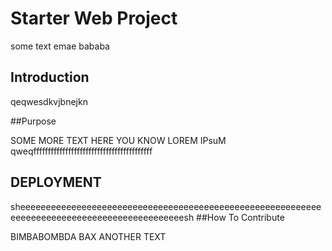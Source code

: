 <h1>Starter Web Project</h1>

some text emae
bababa
<h2>Introduction</h2>
qeqwesdkvjbnejkn 

##Purpose

SOME MORE TEXT HERE YOU KNOW LOREM IPsuM
qweqfffffffffffffffffffffffffffffffffffffffff

<h2> DEPLOYMENT </h2>
sheeeeeeeeeeeeeeeeeeeeeeeeeeeeeeeeeeeeeeeeeeeeeeeeeeeeeeeeeeeeeeeeeeeeeeeeeeeeeeeeeeeeeeeeeeeeesh
##How To Contribute

BIMBABOMBDA BAX
ANOTHER TEXT